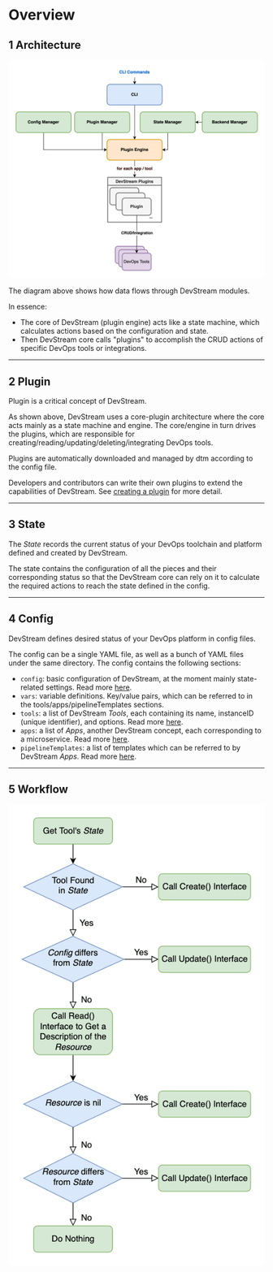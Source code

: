 # Overview

## 1 Architecture

![](../images/architecture-overview.png)

The diagram above shows how data flows through DevStream modules.

In essence:

- The core of DevStream (plugin engine) acts like a state machine, which calculates actions based on the configuration and state.
- Then DevStream core calls "plugins" to accomplish the CRUD actions of specific DevOps tools or integrations.

---

## 2 Plugin

Plugin is a critical concept of DevStream.

As shown above, DevStream uses a core-plugin architecture where the core acts mainly as a state machine and engine. The core/engine in turn drives the plugins, which are responsible for creating/reading/updating/deleting/integrating DevOps tools.

Plugins are automatically downloaded and managed by dtm according to the config file.

Developers and contributors can write their own plugins to extend the capabilities of DevStream. See [creating a plugin](../development/dev/creating-a-plugin.md) for more detail.

---

## 3 State

The _State_ records the current status of your DevOps toolchain and platform defined and created by DevStream.

The state contains the configuration of all the pieces and their corresponding status so that the DevStream core can rely on it to calculate the required actions to reach the state defined in the config.

---

## 4 Config

DevStream defines desired status of your DevOps platform in config files.

The config can be a single YAML file, as well as a bunch of YAML files under the same directory. The config contains the following sections:

- `config`: basic configuration of DevStream, at the moment mainly state-related settings. Read more [here](./state.md).
- `vars`: variable definitions. Key/value pairs, which can be referred to in the tools/apps/pipelineTemplates sections.
- `tools`: a list of DevStream _Tools_, each containing its name, instanceID (unique identifier), and options. Read more [here](./tools.md).
- `apps`: a list of _Apps_, another DevStream concept, each corresponding to a microservice. Read more [here](./apps.md).
- `pipelineTemplates`: a list of templates which can be referred to by DevStream _Apps_. Read more [here](./apps.md).

---

## 5 Workflow

![config state resource-status workflow](../images/config_state_resource.png)
